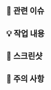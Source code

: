 ## 📌 관련 이슈
<!-- 관련 있는 이슈번호 (#000)을 함께 작성해주세요.
  해당 pull request merge와 함께 이슈를 닫으려면 
  closed #Issue_number를 작성해주세요.
  예시 : closed #2-->


## 💡 작업 내용
<!-- 작업한 내용에 대한 설명을 적어주세요 -->


## 📸 스크린샷
<!-- 스크린샷을 첨부하고싶으면 함께 작성해주세요 -->


## 👀 주의 사항
<!-- 멤버들이 알아야 할 주의사항이 있다면 작성해주세요-->
